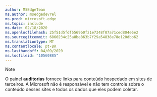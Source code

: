 ```yaml
---
author: MSEdgeTeam
ms.author: msedgedevrel
ms.prod: microsoft-edge
ms.topic: include
ms.date: 02/18/2020
ms.openlocfilehash: 25f51d5fdf5569b0f21e7348f07a71ced804e6e2
ms.sourcegitcommit: 6860234c25a8be863b7f29a54838e78e120dbb62
ms.translationtype: MT
ms.contentlocale: pt-BR
ms.lasthandoff: 04/09/2020
ms.locfileid: "10560885"
---
```

> [!NOTE]
> O painel **auditorias** fornece links para conteúdo hospedado em sites de terceiros.  A Microsoft não é responsável e não tem controle sobre o conteúdo desses sites e todos os dados que eles podem coletar.  
> 

<!-- image links -->  

<!-- links -->  
